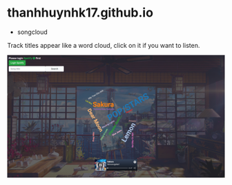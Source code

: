 # thanhhuynhk17.github.io

* songcloud

Track titles appear like a word cloud, click on it if you want to listen.

![songcloud](/images/demo.png)

